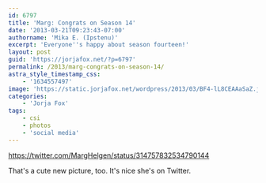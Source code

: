 ```yaml
---
id: 6797
title: 'Marg: Congrats on Season 14'
date: '2013-03-21T09:23:43-07:00'
authorname: 'Mika E. (Ipstenu)'
excerpt: 'Everyone''s happy about season fourteen!'
layout: post
guid: 'https://jorjafox.net/?p=6797'
permalink: /2013/marg-congrats-on-season-14/
astra_style_timestamp_css:
    - '1634557497'
image: 'https://static.jorjafox.net/wordpress/2013/03/BF4-lL8CEAAaSaZ.jpeg'
categories:
    - 'Jorja Fox'
tags:
    - csi
    - photos
    - 'social media'
---
```


https://twitter.com/MargHelgen/status/314757832534790144

That's a cute new picture, too. It's nice she's on Twitter.
